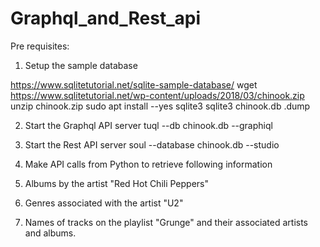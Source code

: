 # Graphql_and_Rest_api

Pre requisites:
1. Setup the sample database 

https://www.sqlitetutorial.net/sqlite-sample-database/
wget https://www.sqlitetutorial.net/wp-content/uploads/2018/03/chinook.zip
unzip chinook.zip
sudo apt install --yes sqlite3
sqlite3 chinook.db .dump

2. Start the Graphql API server 
tuql --db chinook.db --graphiql

3. Start the Rest API server 
soul --database chinook.db --studio 

4. Make API calls from Python to retrieve following information

1. Albums by the artist "Red Hot Chili Peppers"
2. Genres associated with the artist "U2"
3. Names of tracks on the playlist "Grunge" and their associated artists and albums.


